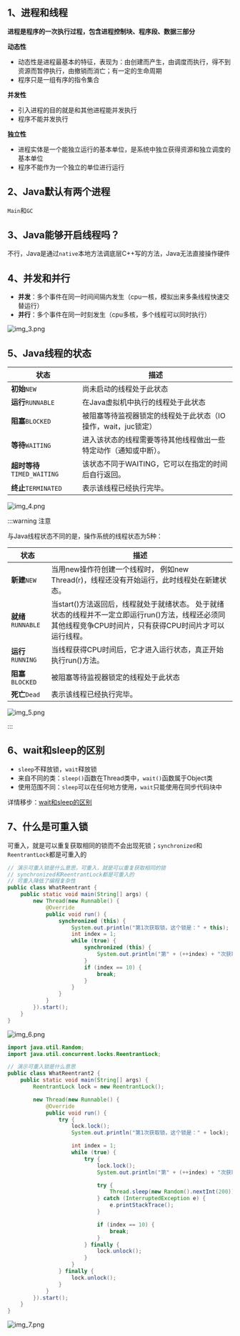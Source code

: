 ## 1、进程和线程

**进程是程序的一次执行过程，包含进程控制块、程序段、数据三部分**

**动态性**

* 动态性是进程最基本的特征，表现为：由创建而产生，由调度而执行，得不到资源而暂停执行，由撤销而消亡；有一定的生命周期
* 程序只是一组有序的指令集合

**并发性**

* 引入进程的目的就是和其他进程能并发执行
* 程序不能并发执行

**独立性**

* 进程实体是一个能独立运行的基本单位，是系统中独立获得资源和独立调度的基本单位
* 程序不能作为一个独立的单位进行运行

## 2、Java默认有两个进程

`Main`和`GC`

## 3、Java能够开启线程吗？

不行，Java是通过`native`本地方法调底层C++写的方法，Java无法直接操作硬件

## 4、并发和并行

* **并发**：多个事件在同一时间间隔内发生（cpu一核，模拟出来多条线程快速交替运行）
* **并行**：多个事件在同一时刻发生（cpu多核，多个线程可以同时执行）

![img_3.png](img_3.png)

## 5、Java线程的状态

| 状态                       | 	描述                                  |
|--------------------------|--------------------------------------|
| **初始**`NEW`              | 	尚未启动的线程处于此状态                        |
| **运行**`RUNNABLE`	        | 在Java虚拟机中执行的线程处于此状态                  |
| **阻塞**`BLOCKED`          | 	被阻塞等待监视器锁定的线程处于此状态（IO操作，wait，juc锁定） |
| **等待**`WAITING`	         | 进入该状态的线程需要等待其他线程做出一些特定动作（通知或中断）。     |
| **超时等待**`TIMED_WAITING`	 | 该状态不同于WAITING，它可以在指定的时间后自行返回。        |
| **终止**`TERMINATED`	      | 表示该线程已经执行完毕。                         |

![img_4.png](img_4.png)

:::warning 注意

与Java线程状态不同的是，操作系统的线程状态为5种：

| 状态                  | 	描述                                                                                    |
|---------------------|----------------------------------------------------------------------------------------|
| **新建**`NEW`         | 	 当用new操作符创建一个线程时， 例如new Thread(r)，线程还没有开始运行，此时线程处在新建状态。                               |
| **就绪**`RUNNABLE`	   | 当start()方法返回后，线程就处于就绪状态。 处于就绪状态的线程并不一定立即运行run()方法，线程还必须同其他线程竞争CPU时间片，只有获得CPU时间片才可以运行线程。 |
| **运行**`RUNNING`     | 	当线程获得CPU时间后，它才进入运行状态，真正开始执行run()方法。                          |
| **阻塞**`BLOCKED`     | 	被阻塞等待监视器锁定的线程处于此状态                             |
| **死亡**`Dead`	 | 表示该线程已经执行完毕。        |

![img_5.png](img_5.png)

:::

## 6、wait和sleep的区别

* `sleep`不释放锁，`wait`释放锁
* 来自不同的类：`sleep()`函数在Thread类中，`wait()`函数属于Object类
* 使用范围不同：`sleep`可以在任何地方使用，`wait`只能使用在同步代码块中

详情移步：[wait和sleep的区别](/Java/JUC/并发编程/wait和sleep的区别)

## 7、什么是可重入锁

可重入，就是可以重复获取相同的锁而不会出现死锁；`synchronized`和`ReentrantLock`都是可重入的

```java
// 演示可重入锁是什么意思，可重入，就是可以重复获取相同的锁
// synchronized和ReentrantLock都是可重入的
// 可重入降低了编程复杂性
public class WhatReentrant {
    public static void main(String[] args) {
        new Thread(new Runnable() {
            @Override
            public void run() {
                synchronized (this) {
                    System.out.println("第1次获取锁，这个锁是：" + this);
                    int index = 1;
                    while (true) {
                        synchronized (this) {
                            System.out.println("第" + (++index) + "次获取锁，这个锁是：" + this);
                        }
                        if (index == 10) {
                            break;
                        }
                    }
                }
            }
        }).start();
    }
}
```

![img_6.png](img_6.png)

```java
import java.util.Random;
import java.util.concurrent.locks.ReentrantLock;

// 演示可重入锁是什么意思
public class WhatReentrant2 {
    public static void main(String[] args) {
        ReentrantLock lock = new ReentrantLock();

        new Thread(new Runnable() {
            @Override
            public void run() {
                try {
                    lock.lock();
                    System.out.println("第1次获取锁，这个锁是：" + lock);

                    int index = 1;
                    while (true) {
                        try {
                            lock.lock();
                            System.out.println("第" + (++index) + "次获取锁，这个锁是：" + lock);

                            try {
                                Thread.sleep(new Random().nextInt(200));
                            } catch (InterruptedException e) {
                                e.printStackTrace();
                            }

                            if (index == 10) {
                                break;
                            }
                        } finally {
                            lock.unlock();
                        }
                    }
                } finally {
                    lock.unlock();
                }
            }
        }).start();
    }
}
```

![img_7.png](img_7.png)


